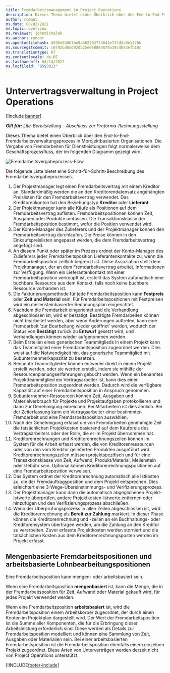 ```yaml
---
title: Fremdarbeitsmanagement in Project Operations
description: Dieses Thema bietet einen Überblick über den End-to-End-Fremdarbeitsverwaltungsprozess wie er typischerweise in Mprojektbasierten Organisationen zu finden ist.
author: rumant
ms.date: 08/02/2021
ms.topic: overview
ms.reviewer: johnmichalak
ms.author: rumant
ms.openlocfilehash: d595e948b7be9a6822827f4841e737d3c0e1476b
ms.sourcegitcommit: c0792bd65d92db25e0e8864879a19c4b93efb10c
ms.translationtype: HT
ms.contentlocale: de-DE
ms.lasthandoff: 04/14/2022
ms.locfileid: "8593013"
---
```

# <a name="subcontract-management-in-project-operations"></a>Untervertragsverwaltung in Project Operations

[!include [banner](../../includes/dataverse-preview.md)]

_**Gilt für:** Lite-Bereitstellung – Abschluss zur Proforma-Rechnungsstellung_

Dieses Thema bietet einen Überblick über den End-to-End-Fremdarbeitsverwaltungsprozess in Mprojektbasierten Organisationen. Die Vergabe von Fremdarbeiten für Dienstleistungen folgt normalerweise dem Geschäftsprozessfluss, der im folgenden Diagramm gezeigt wird.

![Fremdarbeitsvergabeprozess-Flow](../media/SubcontractingProcessFlow.png)

Die folgende Liste bietet eine Schritt-für-Schritt-Beschreibung des Fremdarbeitsvergabeprozesses.

1. Der Projektmanager legt einen Fremdarbeitsvertrag mit einem Kreditor an. Standardmäßig werden die an den Kreditorendatensatz angehängten Preislisten für den Fremdarbeitsvertrag verwendet. Das Kreditorenkonten hat den Beziehungstyp **Kreditor** oder **Lieferant**.
2. Der Projektmanager kann alle Käufe als Positionen auf dem Fremdarbeitsvertrag auflisten. Fremdarbeitspositionen können Zeit, Ausgaben oder Produkte umfassen. Die Transaktionsklasse der Fremdarbeitsposition bestimmt, wofür die Position verwendet wird.
3. Der Konto-Manager des Zulieferers und der Projektmanager können den Fremdarbeitsvertrag durchlaufen. Die Preise können in den Einkaufspreislisten angepasst werden, die dem Fremdarbeitsvertrag angefügt sind.
4. An diesem Punkt oder später im Prozess ordnet der Konto-Manager des Zulieferers jeder Fremdarbeitsposition Lieferantenkontakte zu, wenn die Fremdarbeitsposition zeitlich begrenzt ist. Diese Assoziation stellt dem Projektmanager, der an dem Fremdarbeitsvertrag arbeitet, Informationen zur Verfügung. Wenn ein Lieferantenkontakt mit einer Fremdarbeitsposition verknüpft ist, erstellt das System automatisch eine buchbare Ressource aus dem Kontakt, falls noch keine buchbare Ressource vorhanden ist.
5. Die Fakturierungsmethode für jede Fremdarbeitsposition kann **Festpreis** oder **Zeit und Material** sein. Für Fremdarbeitspositionen mit Festpreisen wird ein meilensteinbasierter Rechnungsplan eingerichtet.
6.  Nachdem die Fremdarbeit eingerichtet und die Verhandlung abgeschlossen ist, wird er bestätigt. Bestätigte Fremdarbeiten können nicht bearbeitet werden, aber wenn Änderungen auftreten, kann eine Fremdarbeit 'zur Bearbeitung wieder geöffnet' werden, wodurch der Status von **Bestätigt** zurück zu **Entwurf** gesetzt wird, und Verhandlungen können wieder aufgenommen werden. 
7.  Beim Erstellen eines generischen Teammitglieds in einem Projekt kann das Teammitglied einer Fremdarbeitsposition zugeordnet werden. Dies weist auf die Notwendigkeit hin, das generische Teammitglied mit Subunternehmerkapazität zu besetzen.
8.  Benannte Teammitglieder können entweder direkt in einem Projekt erstellt werden, oder sie werden erstellt, indem sie mithilfe der Ressourcenplanungserfahrungen gebucht werden. Wenn ein benanntes Projektteammitglied ein Vertragsarbeiter ist, kann dies einer Fremdarbeitsposition zugeordnet werden. Dadurch wird die verfügbare Kapazität auf einer Fremdarbeitsposition in Anspruch genommen.
9.  Subunternehmer-Ressourcen können Zeit, Ausgaben und Materialverbrauch für Projekte und Projektaufgaben protokollieren und dann zur Genehmigung einreichen. Bei Mitarbeitern ist dies ähnlich. Bei der Zeiterfassung kann ein Vertragsarbeiter einer bestimmten Fremdarbeit und eine Fremdarbeitsposition auswählen.
10. Nach der Genehmigung erfasst die von Fremdarbeiten genehmigte Zeit die tatsächlichen Projektkosten basierend auf dem Kaufpreis des Vertragsarbeiters oder der Rolle, die er im Projekt übernommen hat.
11. Kreditorenrechnungen und Kreditorenrechnungszeilen können im System für die Arbeit erfasst werden, die von Kreditorenressourcen oder von den vom Kreditor gelieferten Produkten ausgeführt wird. Kreditorenrechnungszeilen müssen projektspezifisch und für eine Transaktionsklasse von Zeit, Aufwand, Produkt/Material, Meilenstein oder Gebühr sein. Optional können Kreditorenrechnungspositionen auf eine Fremdarbeitsposition verweisen.
12. Das System ordnet der Kreditorenrechnung automatisch alle Istkosten zu, die der Fremdauftragsposition und dem Projekt entsprechen. Dies erleichtert eine 3-Wege-Übereinstimmungs- und Verifizierungsprozess.
13. Der Projektmanager kann dann die automatisch abgeglichenen Projekt-Istwerte überprüfen, andere Projektkosten-Istwerte entfernen oder hinzufügen und den Verifizierungsprozess abschließen.
14. Wenn der Überprüfungsprozess in allen Zeilen abgeschlossen ist, wird die Kreditorenrechnung als **Bereit zur Zahlung** markiert. In dieser Phase können die Kreditorenrechnung und -zeilen an ein Buchhaltungs- oder Kreditorensystem übertragen werden, um die Zahlung an den Kreditor zu verarbeiten. Zuvor erfasste Projektkosten werden storniert und die tatsächlichen Kosten aus dem Kreditorenrechnungsposten werden im Projekt erfasst.

## <a name="quantity-based-subcontract-lines-and-work-based-subcontract-lines"></a>Mengenbasierte Fremdarbeitspositionen und arbeitsbasierte Lohnbearbeitungspositionen

Eine Fremdarbeitsposition kann mengen- oder arbeitsbasiert sein. 

Wenn eine Fremdarbeitsposition **mengenbasiert** ist, kann die Menge, die in der Fremdarbeitsposition für Zeit, Aufwand oder Material gekauft wird, für jedes Projekt verwendet werden.

Wenn eine Fremdarbeitsposition **arbeitsbasiert** ist, wird die Fremdarbeitsposition einem Arbeitskörper zugeordnet, der durch einen Knoten im Projektplan dargestellt wird. Der Wert der Fremdarbeitsposition ist die Summe aller Komponenten, die für die Erbringung dieser Arbeitsleistung erforderlich sind. Diese werden als Details zur Fremdarbeitsposition modelliert und können eine Sammlung von Zeit, Ausgaben oder Materialien sein. Bei einer arbeitsbasierten Fremdarbeitsposition ist die Fremdarbeitsposition ebenfalls einem einzelnen Projekt zugeordnet. Diese Arten von Unterverträgen werden derzeit nicht von Project Operations unterstützt.

[!INCLUDE[footer-include](../../includes/footer-banner.md)]

